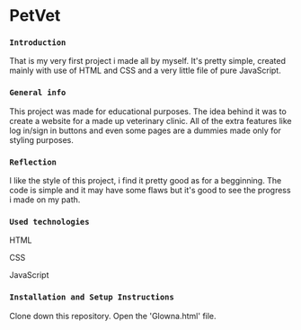 # PetVet

### `Introduction`

That is my very first project i made all by myself. It's pretty simple, created mainly with use of HTML and CSS and a very little file of pure JavaScript.

### `General info`

This project was made for educational purposes. The idea behind it was to create a website for a made up veterinary clinic. All of the extra features like log in/sign in buttons and even some pages are a dummies made only for styling purposes. 


### `Reflection`

I like the style of this project, i find it pretty good as for a begginning. The code is simple and it may have some flaws but it's good to see the progress i made on my path. 

### `Used technologies`

HTML

CSS

JavaScript

### `Installation and Setup Instructions`

Clone down this repository. Open the 'Glowna.html' file. 
